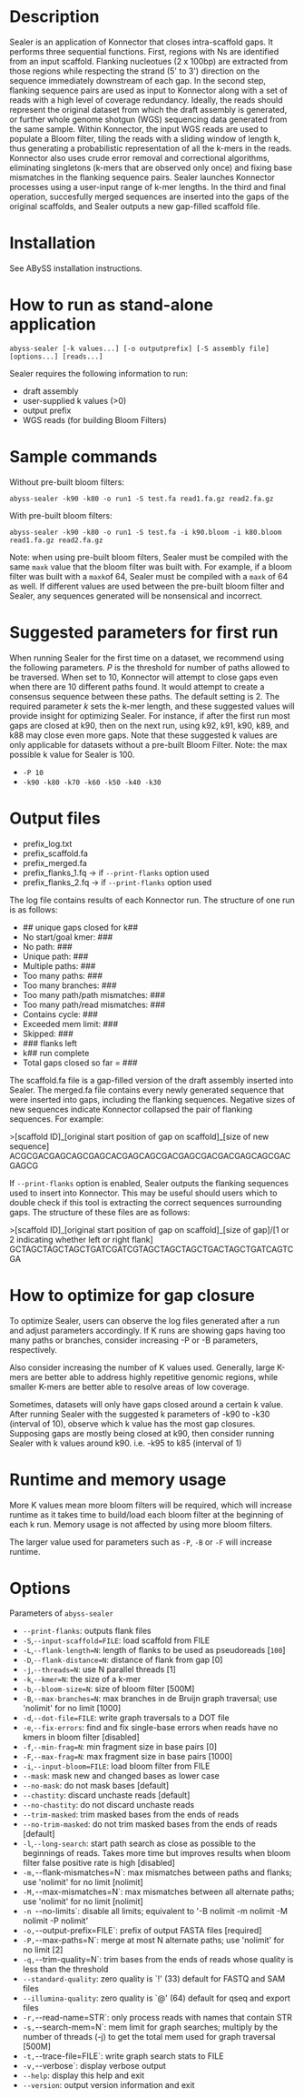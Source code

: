 Description
===========

Sealer is an application of Konnector that closes intra-scaffold gaps. It performs three sequential functions. First, regions with Ns are identified from an input scaffold. Flanking nucleotues (2 x 100bp) are extracted from those regions while respecting the strand (5' to 3') direction on the sequence immediately downstream of each gap. In the second step, flanking sequence pairs are used as input to Konnector along with a set of reads with a high level of coverage redundancy. Ideally, the reads should represent the original dataset from which the draft assembly is generated, or further whole genome shotgun (WGS) sequencing data generated from the same sample. Within Konnector, the input WGS reads are used to populate a Bloom filter, tiling the reads with a sliding window of length k, thus generating a probabilistic representation of all the k-mers in the reads. Konnector also uses crude error removal and correctional algorithms, eliminating singletons (k-mers that are observed only once) and fixing base mismatches in the flanking sequence pairs. Sealer launches Konnector processes using a user-input range of k-mer lengths. In the third and final operation, succesfully merged sequences are inserted into the gaps of the original scaffolds, and Sealer outputs a new gap-filled scaffold file. 

Installation
============

See ABySS installation instructions.


How to run as stand-alone application
=====================================

`abyss-sealer [-k values...] [-o outputprefix] [-S assembly file] [options...] [reads...]`

Sealer requires the following information to run:
- draft assembly
- user-supplied k values (>0)
- output prefix
- WGS reads  (for building Bloom Filters) 


Sample commands
===============

Without pre-built bloom filters:

`abyss-sealer -k90 -k80 -o run1 -S test.fa read1.fa.gz read2.fa.gz`

With pre-built bloom filters:

`abyss-sealer -k90 -k80 -o run1 -S test.fa -i k90.bloom -i k80.bloom read1.fa.gz read2.fa.gz`

Note: when using pre-built bloom filters, Sealer must be compiled with the same `maxk` value  that the bloom  filter was built with. For example, if a bloom filter was built with a `maxk`of 64, Sealer must be compiled with a `maxk` of 64 as well. If different values are used between the pre-built bloom filter and Sealer, any sequences generated will be nonsensical and incorrect. 

Suggested parameters for first run
==================================

When running Sealer for the first time on a dataset, we recommend using the following parameters. *P* is the threshold for number of paths allowed to be traversed. When set to 10, Konnector will attempt to close gaps even when there are 10 different paths found. It would attempt to create a consensus sequence between these paths. The default setting is 2. The required parameter *k* sets the k-mer length, and these suggested values will provide insight for optimizing Sealer. For instance, if after the first run most gaps are closed at k90, then on the next run, using k92, k91, k90, k89, and k88 may close even more gaps. Note that these suggested k values are only applicable for datasets without a pre-built Bloom Filter. Note: the max possible k value for Sealer is 100. 

- `-P 10` 
- `-k90 -k80 -k70 -k60 -k50 -k40 -k30`


Output files
============

- prefix_log.txt
- prefix_scaffold.fa
- prefix_merged.fa
- prefix_flanks_1.fq  -> if `--print-flanks` option used
- prefix_flanks_2.fq  -> if `--print-flanks` option used

The log file contains results of each Konnector run. The structure of one run is as follows:

* \#\# unique gaps closed for k## 	
* No start/goal kmer: ###	
* No path: ###				
* Unique path: ###			
* Multiple paths: ###	
* Too many paths: ###		
* Too many branches: ###	
* Too many path/path mismatches: ###	
* Too many path/read mismatches: ###
* Contains cycle: ###			
* Exceeded mem limit: ###		
* Skipped: ###				
* \#\#\# flanks left		
* k## run complete
* Total gaps closed so far = ###	

The scaffold.fa file is a gap-filled version of the draft assembly inserted into Sealer. The merged.fa file contains every newly generated sequence that were inserted into gaps, including the flanking sequences. Negative sizes of new sequences indicate Konnector collapsed the pair of flanking sequences. For example:

\>[scaffold ID]\_[original start position of gap on scaffold]\_[size of new sequence]
ACGCGACGAGCAGCGAGCACGAGCAGCGACGAGCGACGACGAGCAGCGACGAGCG


If `--print-flanks` option is enabled, Sealer outputs the flanking sequences
used to insert into Konnector. This may be useful should users which to double
check if this tool is extracting the correct sequences surrounding gaps. The
structure of these files are as follows:

\>[scaffold ID]\_[original start position of gap on scaffold]\_[size of gap]/[1 or 2 indicating whether left or right flank]
GCTAGCTAGCTAGCTGATCGATCGTAGCTAGCTAGCTGACTAGCTGATCAGTCGA


How to optimize for gap closure
===============================

To optimize Sealer, users can observe the log files generated after a run and
adjust parameters accordingly. If K runs are showing gaps having too many
paths or branches, consider increasing -P or -B parameters, respectively. 

Also consider increasing the number of K values used. Generally, large K-mers
are better able to address highly repetitive genomic regions, while smaller
K-mers are better able to resolve areas of low coverage. 

Sometimes, datasets will only have gaps closed around a certain k value.
After running Sealer with the suggested k parameters of -k90 to -k30 (interval
of 10), observe which k value has the most gap closures. Supposing gaps are
mostly being closed at k90, then consider running Sealer with k values around
k90. i.e. -k95 to k85 (interval of 1)


Runtime and memory usage
========================

More K values mean more bloom filters will be required, which will increase
runtime as it takes time to build/load each bloom filter at the beginning of
each k run. Memory usage is not affected by using more bloom filters. 

The larger value used for parameters such as `-P`, `-B` or `-F` will increase
runtime. 


Options
=======

Parameters of `abyss-sealer`

* `--print-flanks`: outputs flank files
* `-S`,`--input-scaffold=FILE`:	load scaffold from FILE
* `-L`,`--flank-length=N`: length of flanks to be used as pseudoreads [`100`]
* `-D`,`--flank-distance=N`: distance of flank from gap [0]
* `-j`,`--threads=N`: use N parallel threads [1]
* `-k`,`--kmer=N`: the size of a k-mer
* `-b`,`--bloom-size=N`: size of bloom filter [500M]
* `-B`,`--max-branches=N`: max branches in de Bruijn graph traversal; use 'nolimit' for no limit [1000]
* `-d`,`--dot-file=FILE`: write graph traversals to a DOT file
* `-e`,`--fix-errors`: find and fix single-base errors when reads have no kmers in bloom filter [disabled]
* `-f`,`--min-frag=N`: min fragment size in base pairs [0]
* `-F`,`--max-frag=N`: max fragment size in base pairs [1000]
* `-i`,`--input-bloom=FILE`: load bloom filter from FILE
* `--mask`: mask new and changed bases as lower case
* `--no-mask`: do not mask bases [default]
* `--chastity`: discard unchaste reads [default]
* `--no-chastity`: do not discard unchaste reads
* `--trim-masked`: trim masked bases from the ends of reads
* `--no-trim-masked`: do not trim masked bases from the ends of reads [default]
* `-l`,`--long-search`: start path search as close as possible to the beginnings of reads. Takes more time but improves results when bloom filter false positive rate is high [disabled]
* `-m,`--flank-mismatches=N`: max mismatches between paths and flanks; use 'nolimit' for no limit [nolimit]
* `-M,`--max-mismatches=N`: max mismatches between all alternate paths; use 'nolimit' for no limit [nolimit]
* `-n `--no-limits`: disable all limits; equivalent to '-B nolimit -m nolimit -M nolimit -P nolimit'
* `-o,`--output-prefix=FILE`: prefix of output FASTA files [required]
* `-P,`--max-paths=N`: merge at most N alternate paths; use 'nolimit' for no limit [2]
* `-q,`--trim-quality=N`: trim bases from the ends of reads whose quality is less than the threshold
* `--standard-quality`: zero quality is `!' (33) default for FASTQ and SAM files
* `--illumina-quality`: zero quality is `@' (64) default for qseq and export files
* `-r,`--read-name=STR`: only process reads with names that contain STR
* `-s,`--search-mem=N`: mem limit for graph searches; multiply by the number of threads (-j) to get the total mem used for graph traversal [500M]
* `-t,`--trace-file=FILE`: write graph search stats to FILE
* `-v,`--verbose`: display verbose output
* `--help`: display this help and exit
* `--version`: output version information and exit


